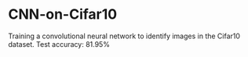 # CNN-on-Cifar10
Training a convolutional neural network to identify images in the Cifar10 dataset. Test accuracy: 81.95%
